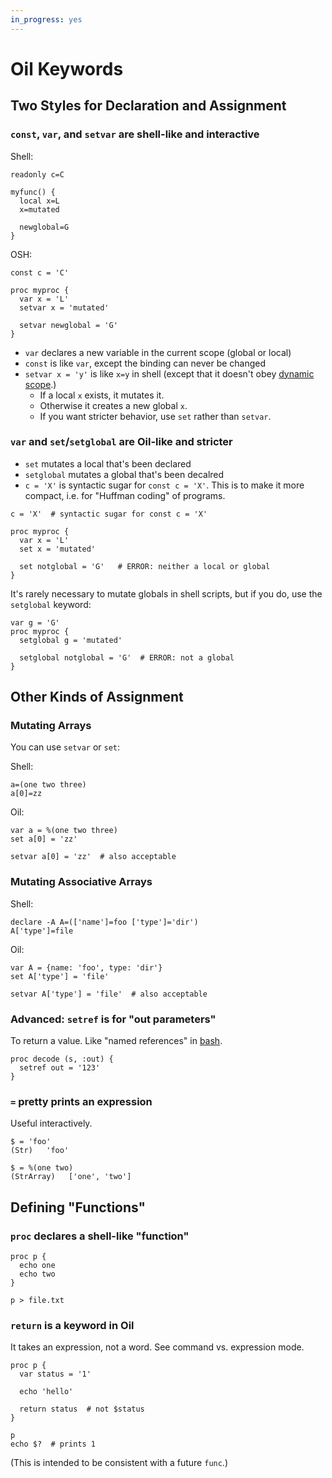 ```yaml
---
in_progress: yes
---
```


Oil Keywords
============

<div id="toc">
</div>

## Two Styles for Declaration and Assignment

### `const`, `var`, and `setvar` are shell-like and interactive

Shell:

```
readonly c=C

myfunc() {
  local x=L
  x=mutated

  newglobal=G
}
```

OSH:

```
const c = 'C'

proc myproc {
  var x = 'L'
  setvar x = 'mutated'

  setvar newglobal = 'G'
}
```

- `var` declares a new variable in the current scope (global or local)
- `const` is like `var`, except the binding can never be changed
- `setvar x = 'y'` is like `x=y` in shell (except that it doesn't obey [dynamic
  scope]($xref:dynamic-scope).)
  - If a local `x` exists, it mutates it.
  - Otherwise it creates a new global `x`.
  - If you want stricter behavior, use `set` rather than `setvar`.

### `var` and `set`/`setglobal` are Oil-like and stricter

- `set` mutates a local that's been declared
- `setglobal` mutates a global that's been decalred
- `c = 'X'` is syntactic sugar for `const c = 'X'`.  This is to make it more
  compact, i.e. for "Huffman coding" of programs.

```
c = 'X'  # syntactic sugar for const c = 'X'

proc myproc {
  var x = 'L'
  set x = 'mutated' 

  set notglobal = 'G'   # ERROR: neither a local or global
}
```

It's rarely necessary to mutate globals in shell scripts, but if you do, use
the `setglobal` keyword:

```
var g = 'G'
proc myproc {
  setglobal g = 'mutated'

  setglobal notglobal = 'G'  # ERROR: not a global
}
```

## Other Kinds of Assignment

### Mutating Arrays

You can use `setvar` or `set`:

Shell:

```
a=(one two three)
a[0]=zz
```

Oil:

```
var a = %(one two three)
set a[0] = 'zz'

setvar a[0] = 'zz'  # also acceptable
```

### Mutating Associative Arrays

Shell:

```
declare -A A=(['name']=foo ['type']='dir')
A['type']=file
```

Oil:

```
var A = {name: 'foo', type: 'dir'}
set A['type'] = 'file'

setvar A['type'] = 'file'  # also acceptable
```


### Advanced: `setref` is for "out parameters"

To return a value.  Like "named references" in [bash]($xref:bash).

```
proc decode (s, :out) {
  setref out = '123'
}
```

### `=` pretty prints an expression

Useful interactively.

```sh-prompt
$ = 'foo'
(Str)   'foo'

$ = %(one two)
(StrArray)   ['one', 'two']
```

<!--

LATER: If we ever get true integers and floats!

## Autovivification with `setvar`

Or honestly this could be auto?

auto count += 1
auto hist['key'] += 1


proc main { 
  setvar count += 1   # it's now 1

  hist = {}
  setvar hist['key'] += 1

  setvar hist['key'] += weight  # later: floating point
}

-->


<!--

### Declaration / Assignment

### Mutation

Expressions like these should all work.  They're basically identical to Python,
except that you use the `setvar` or `set` keyword to change locations.

There implementation is still pretty hacky, but it's good to settle on syntax and semantics.

```
set x[1] = 2
set d['key'] = 3
set func_returning_list()[3] = 3
set x, y = y, x  # swap
set x.foo, x.bar = foo, bar
```

https://github.com/oilshell/oil/commit/64e1e9c91c541e495fee4a39e5a23bc775ae3104

-->


<!--

Future work, not implemented:

- `auto` for "auto-vivifcation"

when we get integers.

-->


## Defining "Functions"

### `proc` declares a shell-like "function"

```
proc p {
  echo one
  echo two
}

p > file.txt
```

<!--
### `func` declares a true function

LIke Python or JavaScript.

-->

### `return` is a keyword in Oil

It takes an expression, not a word.  See command vs. expression mode.

```
proc p {
  var status = '1'

  echo 'hello'

  return status  # not $status
}

p
echo $?  # prints 1
```

(This is intended to be consistent with a future `func`.)



<!--
### `do` and `pass`


- `pass` evaluates an expression and throws away its result.   It's intended to be used for left-to-right function calls.  See the `sub()` example in this thread:

https://oilshell.zulipchat.com/#narrow/stream/121540-oil-discuss/topic/left-to-right.20syntax.20ideas

- `pp` pretty prints an expression.

They both have to be **keywords** because they take an expression, not a bunch of words.

-----

Unfortunately I found that `do/done` in shell prevents us from adding `do`:

    do f(x)   #can't write this
    pass f(x)   # it has to be this, which doesn't read as nicely :-(


Not sure what to do about it... we can add a mode for `oil:all` to repurpose `do`, but I'm not sure it's worth it.  It's more complexity. 

So basically **every** call that doesn't use its result has to be preceded with
`pass` now:

    pass f(x)
    pass obj.method()
    var y = f(x)
    var z = obj.method()

Kind of ugly ... :neutral:


https://github.com/oilshell/oil/commit/dc7a0474b006287f2152b54f78d56df8c3d13281

-->


<!--

## Variables and Assignment

TODO: Merge this


I just implemented some more Oil language semantics! [1]

In shell (and Python), there's no difference between variable declaration and mutation.  These are valid:

```
declare x=1  
declare x=2  # mutates x, "declare" is something of a misnomer
x=2  # better way of mutating x
f() {
    local y=1
      local y=2  # mutates y
        y=2  # better way of mutating y
}
```

Likewise, `z=3` can be any of these 3, depending on the context:

1. mutating a local
2. mutating a global
3. creating a new global

In Oil, there are separate keywords for declaring variables and mutating them.

```
var x = 1
var x = 2  # error: it's already declared

setvar x = 2  # successful mutation
set x = 2  # I plan to add shopt -s parse-set to take over the 'set' builtin, which can be replaced with `shopt` or `builtin set`
```

(Ever notice that the set and unset builtins aren't opposites in shell ?!?!)

You can mutate a global from a function:

```
var myglobal = 'g'
f() {
    set myglobal = 'new'
      set other = 'foo'  # error: not declared yet!
}
```

Comments appreciated!

[1] https://github.com/oilshell/oil/commit/54754f3e8298bc3c272416eb0fc96946c8fa0694


I just implemented `shopt -s parse_set`:

https://github.com/oilshell/oil/commit/277c3525aacad48947124c70a52176f5ee447bc5

Note that `shopt -s all:oil` turns on all the `parse_*` options.

So now you can do:

```
var x = 1
set x = 2
setvar x = 3  # don't need this long way
```

To use the `set` builtin, prefix it with `builtin`

```
builtin set -o errexit
builtin set -- a b c
```

Most programs shouldn't need to use the `set` builtin in Oil.  Of course, `shopt -u parse_set` unsets it if desired.

Comments welcome!

-->
